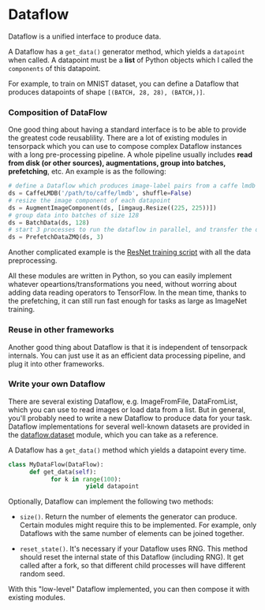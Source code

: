 
# Dataflow

Dataflow is a unified interface to produce data.

A Dataflow has a `get_data()` generator method,
which yields a `datapoint` when called.
A datapoint must be a **list** of Python objects which I called the `components` of this datapoint.

For example, to train on MNIST dataset, you can define a Dataflow
that produces datapoints of shape `[(BATCH, 28, 28), (BATCH,)]`.

### Composition of DataFlow
One good thing about having a standard interface is to be able to provide
the greatest code reusablility.
There are a lot of existing modules in tensorpack which you can use to compose
complex Dataflow instances with a long pre-processing pipeline. A whole pipeline usually
includes __read from disk (or other sources), augmentations, group into batches,
prefetching__, etc. An example is as the following:

````python
# define a Dataflow which produces image-label pairs from a caffe lmdb database
ds = CaffeLMDB('/path/to/caffe/lmdb', shuffle=False)
# resize the image component of each datapoint
ds = AugmentImageComponent(ds, [imgaug.Resize((225, 225))])
# group data into batches of size 128
ds = BatchData(ds, 128)
# start 3 processes to run the dataflow in parallel, and transfer the data with ZeroMQ
ds = PrefetchDataZMQ(ds, 3)
````
Another complicated example is the [ResNet training script](https://github.com/ppwwyyxx/tensorpack/blob/master/examples/ResNet/imagenet-resnet.py)
with all the data preprocessing.

All these modules are written in Python,
so you can easily implement whatever opeartions/transformations you need,
without worring about adding data reading operators to TensorFlow.
In the mean time, thanks to the prefetching, it can still run fast enough for
tasks as large as ImageNet training.

### Reuse in other frameworks
Another good thing about Dataflow is that it is independent of
tensorpack internals. You can just use it as an efficient data processing pipeline,
and plug it into other frameworks.

### Write your own Dataflow

There are several existing Dataflow, e.g. ImageFromFile, DataFromList, which you can
use to read images or load data from a list.
But in general, you'll probably need to write a new Dataflow to produce data for your task.
Dataflow implementations for several well-known datasets are provided in the
[dataflow.dataset](http://tensorpack.readthedocs.io/en/latest/modules/tensorpack.dataflow.dataset.html)
module, which you can take as a reference.

A Dataflow has a `get_data()` method which yields a datapoint every time.
```python
class MyDataFlow(DataFlow):
	  def get_data(self):
		    for k in range(100):
					  yield datapoint
```

Optionally, Dataflow can implement the following two methods:

+ `size()`. Return the number of elements the generator can produce. Certain modules might require this to be
	implemented. For example, only Dataflows with the same number of elements can be joined together.

+ `reset_state()`. It's necessary if your Dataflow uses RNG. This
	method should reset the internal state of this Dataflow (including RNG). It get called after a fork, so that different child
	processes will have different random seed.

With this "low-level" Dataflow implemented, you can then compose it with existing modules.
